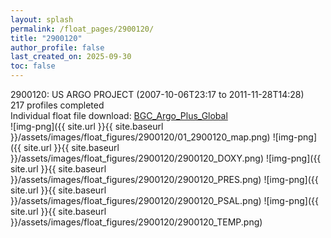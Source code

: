```yaml
---
layout: splash
permalink: /float_pages/2900120/
title: "2900120"
author_profile: false
last_created_on: 2025-09-30
toc: false
---
```

 
2900120: US ARGO PROJECT (2007-10-06T23:17 to 2011-11-28T14:28)\
217 profiles completed\
Individual float file download: [BGC_Argo_Plus_Global](https://ftp.soest.hawaii.edu/bgc_argo_plus/Individual_Floats/outliers_removed/2900120_Sprof_processed.nc)\
![img-png]({{ site.url }}{{ site.baseurl }}/assets/images/float_figures/2900120/01_2900120_map.png)
![img-png]({{ site.url }}{{ site.baseurl }}/assets/images/float_figures/2900120/2900120_DOXY.png)
![img-png]({{ site.url }}{{ site.baseurl }}/assets/images/float_figures/2900120/2900120_PRES.png)
![img-png]({{ site.url }}{{ site.baseurl }}/assets/images/float_figures/2900120/2900120_PSAL.png)
![img-png]({{ site.url }}{{ site.baseurl }}/assets/images/float_figures/2900120/2900120_TEMP.png)
